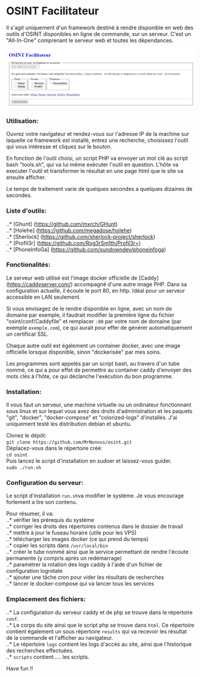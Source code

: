 # OSINT Facilitateur
Il s'agit uniquement d'un framework destiné à rendre disponible en web des outils d'OSINT disponibles en ligne de commande, sur un serveur.
C'est un "All-In-One" comprenant le serveur web et toutes les dépendances.

![](osint-f.PNG)

### Utilisation:
Ouvrez votre navigateur et rendez-vous sur l'adresse IP de la machine sur laquelle ce framework est installé, entrez une recherche, choisissez l'outil qui vous intéresse et cliquez sur le bouton.

En fonction de l'outil choisi, un script PHP va envoyer un mot clé au script bash "tools.sh", qui va lui même exécuter l'outil en question.
L'hôte va executer l'outil et transformer le résultat en une page html que le site va ensuite afficher.

Le temps de traitement varie de quelques secondes a quelques dizaines de secondes.

### Liste d'outils:
..* [Ghunt] (https://github.com/mxrch/GHunt) <br>
..* [Holehe] (https://github.com/megadose/holehe) <br>
..* [Sherlock] (https://github.com/sherlock-project/sherlock) <br>
..* [Profil3r] (https://github.com/Rog3rSm1th/Profil3r=) <br>
..* [PhoneInfoGa] (https://github.com/sundowndev/phoneinfoga) <br>

### Fonctionalités:
Le serveur web utilisé est l'image docker officielle de [Caddy] (https://caddyserver.com/) accompagné d'une autre image PHP. Dans sa configuration actuelle, il écoute le port 80, en http. Idéal pour un serveur accessible en LAN seulement.

Si vous envisagez de le rendre disponible en ligne, avec un nom de domaine par exemple, il faudrait modifier la première ligne du fichier "osint/conf/Caddyfile" et remplacer ```:80``` par votre nom de domaine (par exemple ```exemple.com```), ce qui aurait pour effer de générer automatiquement un certificat SSL.

Chaque autre outil est également un container docker, avec une image officielle lorsque disponible, sinon "dockerisée" par mes soins.

Les programmes sont appelés par un script bash, au travers d'un tube nommé, ce qui a pour effet de permettre au container caddy d'envoyer des mots clés à l'hôte, ce qui déclanche l'exécution du bon programme.

### Installation:
Il vous faut un serveur, une machine virtuelle ou un ordinateur fonctionnant sous linux et sur lequel vous avez des droits d'administration et les paquets "git", "docker", "docker-compose" et "colorized-logs" d'installés. J'ai uniquement testé les distribution debian et ubuntu.

Clonez le dépôt:  <br>
```git clone https://github.com/MrNonoss/osint.git``` <br>
Déplacez-vous dans le répertoire créé: <br>
```cd osint``` <br>
Puis lancez le script d'installation en sudoer et laissez-vous guider. <br>
```sudo ./run.sh``` <br>

### Configuration du serveur:
Le script d'installation ```run.sh```va modifier le système. Je vous encourage fortement a lire son contenu.

Pour résumer, il va: <br>
..* vérifier les prérequis du système <br>
..* corriger les droits des répertoires contenus dans le dossier de travail <br>
..* mettre à jour le fuseau horaire (utile pour les VPS) <br>
..* télécharger les images docker (ce qui prend du temps) <br>
..* copier les scripts dans ```/usr/local/bin``` <br>
..* créer le tube nommé ainsi que le service permettant de rendre l'écoute permanente (y compris après un redémarrage) <br>
..* paramétrer la rotation des logs caddy à l'aide d'un fichier de configuration logrotate <br>
..* ajouter une tâche cron pour vider les résultats de recherches <br>
..* lancer le docker-compose qui va lancer tous les services <br>

### Emplacement des fichiers:
..* La configuration du serveur caddy et de php se trouve dans le répertoire ```conf```. <br>
..* Le corps du site ainsi que le script php se trouve dans ```html```. Ce répertoire contient également un sous répertoire ```results``` qui va recevoir les résultat de la commande et l'afficher au navigateur. <br>
..* Le répertoire ```logs``` contient les logs d'accès au site, ainsi que l'historique des recherches effectuées. <br>
..* ```scripts``` contient..... les scripts. <br>

Have fun !!
